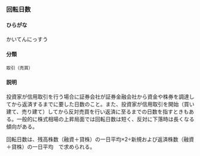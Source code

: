 <div style="display:none;">

## [あ行](securities-terms?id=あ行)
## [か行](securities-terms?id=か行)

</div>

### 回転日数

#### ひらがな

かいてんにっすう

#### 分類

`取引（売買）`

#### 説明

投資家が信用取引を行う場合に証券会社が証券金融会社から資金や株券を調達してから返済するまでに要した日数のこと。また、投資家が信用取引を開始（買い建て、売り建て）してから反対売買を行い返済に至るまでの日数を指すときもある。一般的に株式相場の上昇局面では回転日数は短く、反対に下落時は長くなる傾向がある。
 
回転日数は、残高株数（融資＋貸株）の一日平均×2÷新規および返済株数（融資＋貸株）の一日平均　で求められる。

<div style="display:none;">

## [さ行](securities-terms?id=さ行)
## [た行](securities-terms?id=た行)
## [な行](securities-terms?id=な行)
## [は行](securities-terms?id=は行)
## [ま行](securities-terms?id=ま行)
## [や行](securities-terms?id=や行)
## [ら行](securities-terms?id=ら行)
## [わ行](securities-terms?id=わ行)
## [英数字・記号](securities-terms?id=英数字・記号)

</div>

